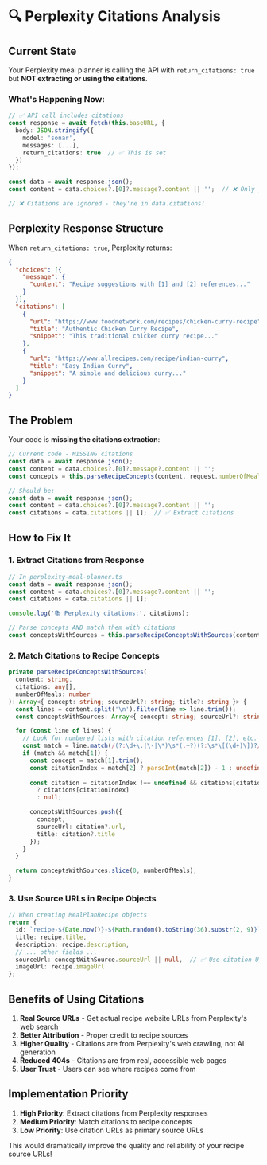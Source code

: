 # 🔍 Perplexity Citations Analysis

## **Current State**

Your Perplexity meal planner is calling the API with `return_citations: true` but **NOT extracting or using the citations**.

### **What's Happening Now:**
```typescript
// ✅ API call includes citations
const response = await fetch(this.baseURL, {
  body: JSON.stringify({
    model: 'sonar',
    messages: [...],
    return_citations: true  // ✅ This is set
  })
});

const data = await response.json();
const content = data.choices?.[0]?.message?.content || '';  // ❌ Only getting content

// ❌ Citations are ignored - they're in data.citations!
```

## **Perplexity Response Structure**

When `return_citations: true`, Perplexity returns:

```json
{
  "choices": [{
    "message": {
      "content": "Recipe suggestions with [1] and [2] references..."
    }
  }],
  "citations": [
    {
      "url": "https://www.foodnetwork.com/recipes/chicken-curry-recipe",
      "title": "Authentic Chicken Curry Recipe",
      "snippet": "This traditional chicken curry recipe..."
    },
    {
      "url": "https://www.allrecipes.com/recipe/indian-curry",
      "title": "Easy Indian Curry",
      "snippet": "A simple and delicious curry..."
    }
  ]
}
```

## **The Problem**

Your code is **missing the citations extraction**:

```typescript
// Current code - MISSING citations
const data = await response.json();
const content = data.choices?.[0]?.message?.content || '';
const concepts = this.parseRecipeConcepts(content, request.numberOfMeals);

// Should be:
const data = await response.json();
const content = data.choices?.[0]?.message?.content || '';
const citations = data.citations || [];  // ✅ Extract citations
```

## **How to Fix It**

### **1. Extract Citations from Response**

```typescript
// In perplexity-meal-planner.ts
const data = await response.json();
const content = data.choices?.[0]?.message?.content || '';
const citations = data.citations || [];

console.log('📚 Perplexity citations:', citations);

// Parse concepts AND match them with citations
const conceptsWithSources = this.parseRecipeConceptsWithSources(content, citations, request.numberOfMeals);
```

### **2. Match Citations to Recipe Concepts**

```typescript
private parseRecipeConceptsWithSources(
  content: string, 
  citations: any[], 
  numberOfMeals: number
): Array<{ concept: string; sourceUrl?: string; title?: string }> {
  const lines = content.split('\n').filter(line => line.trim());
  const conceptsWithSources: Array<{ concept: string; sourceUrl?: string; title?: string }> = [];

  for (const line of lines) {
    // Look for numbered lists with citation references [1], [2], etc.
    const match = line.match(/(?:\d+\.|\-|\*)\s*(.+?)(?:\s*\[(\d+)\])?/);
    if (match && match[1]) {
      const concept = match[1].trim();
      const citationIndex = match[2] ? parseInt(match[2]) - 1 : undefined;
      
      const citation = citationIndex !== undefined && citations[citationIndex] 
        ? citations[citationIndex] 
        : null;

      conceptsWithSources.push({
        concept,
        sourceUrl: citation?.url,
        title: citation?.title
      });
    }
  }

  return conceptsWithSources.slice(0, numberOfMeals);
}
```

### **3. Use Source URLs in Recipe Objects**

```typescript
// When creating MealPlanRecipe objects
return {
  id: `recipe-${Date.now()}-${Math.random().toString(36).substr(2, 9)}`,
  title: recipe.title,
  description: recipe.description,
  // ... other fields ...
  sourceUrl: conceptWithSource.sourceUrl || null,  // ✅ Use citation URL
  imageUrl: recipe.imageUrl
};
```

## **Benefits of Using Citations**

1. **Real Source URLs** - Get actual recipe website URLs from Perplexity's web search
2. **Better Attribution** - Proper credit to recipe sources
3. **Higher Quality** - Citations are from Perplexity's web crawling, not AI generation
4. **Reduced 404s** - Citations are from real, accessible web pages
5. **User Trust** - Users can see where recipes come from

## **Implementation Priority**

1. **High Priority**: Extract citations from Perplexity responses
2. **Medium Priority**: Match citations to recipe concepts  
3. **Low Priority**: Use citation URLs as primary source URLs

This would dramatically improve the quality and reliability of your recipe source URLs!